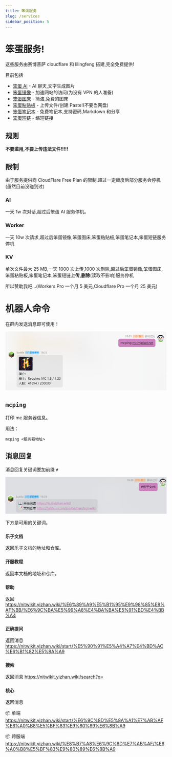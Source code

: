 ```yaml
---
title: 笨蛋服务
slug: /services
sidebar_position: 5
---
```


# 笨蛋服务!

这些服务由赛博菩萨 cloudflare 和 lilingfeng 搭建,完全免费提供!

目前包括

- [笨蛋 AI](https://ai.yizhan.wiki) - AI 聊天,文字生成图片
- [笨蛋镜像](https://mirror.yizhan.wiki) - 加速网站的访问(为没有 VPN 的人准备)
- [笨蛋图床](https://image.yizhan.wiki) - 简洁,免费的图床
- [笨蛋粘贴板](https://paste.yizhan.wiki) - 上传文件/创建 Paste!(不要当网盘)
- [笨蛋笔记本](https://notepad.yizhan.wiki) - 免费笔记本,支持密码,Markdown 和分享
- [笨蛋短链](https://imc.rip) - 缩短链接

## 规则

**不要滥用,不要上传违法文件!!!!!**

## 限制

由于服务提供商 CloudFlare Free Plan 的限制,超过一定额度后部分服务会停机(虽然目前没碰到过)

### AI

一天 1w 次对话,超过后笨蛋 AI 服务停机。

### Worker

一天 10w 次请求,超过后笨蛋镜像,笨蛋图床,笨蛋粘贴板,笨蛋笔记本,笨蛋短链服务停机

### KV

单次文件最大 25 MB,一天 1000 次上传,1000 次删除,超过后笨蛋镜像,笨蛋图床,笨蛋粘贴板,笨蛋笔记本,笨蛋短链**上传,删除**(读取不影响)服务停机

所以赞助我吧...(Workers Pro 一个月 5 美元,Cloudflare Pro 一个月 25 美元)

# 机器人命令

在群内发送消息即可使用！

![](_images/机器人命令/mcping.png)

## `mcping`

打印 mc 服务器信息。

用法：

```
mcping <服务器地址>
```

## 消息回复

消息回复关键词要加前缀 `#`

![](_images/机器人命令/lezi_wiki.png)

下方是可用的关键词。

### `乐子文档`

返回乐子文档的地址和仓库。

### `开服教程`

返回本文档的地址和仓库。

### `帮助`

返回 https://nitwikit.yizhan.wiki/%E6%89%A9%E5%B1%95%E9%98%85%E8%AF%BB/%E6%9C%BA%E5%99%A8%E4%BA%BA%E5%91%BD%E4%BB%A4

### `正确提问`

返回消息 https://nitwikit.yizhan.wiki/start/%E5%90%91%E5%A4%A7%E4%BD%AC%E6%B1%82%E5%8A%A9

### `搜索`

返回消息 https://nitwikit.yizhan.wiki/search?q=

### `核心`

返回消息

📦 单端 https://nitwikit.yizhan.wiki/start/%E6%9C%8D%E5%8A%A1%E7%AB%AF%E6%A0%B8%E5%BF%83%E9%80%89%E6%8B%A9

📦 跨服端 https://nitwikit.yizhan.wiki/%E8%B7%A8%E6%9C%8D%E7%AB%AF/%E6%A0%B8%E5%BF%83%E9%80%89%E6%8B%A9

